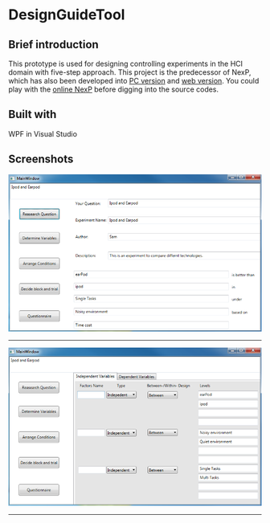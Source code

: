 # DesignGuideTool

## Brief introduction
This prototype is used for designing controlling experiments in the HCI domain with five-step approach. This project is the predecessor of NexP, which has also been developed into [PC version](https://github.com/mengxj08/NexP-PC-version) and [web version](https://github.com/mengxj08/webnexp). You could play with the [online NexP](http://www.nexp.site/) before digging into the source codes.

## Built with
WPF in Visual Studio

## Screenshots

![screenshot1](/screenshot1.png)

-------------------------------------------------------------------------------------

![screenshot2](/screenshot2.png)

-------------------------------------------------------------------------------------
